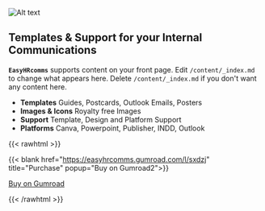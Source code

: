 ![Alt text](/img/hexagon.jpg  "The Stormtroopocat")
## Templates & Support for your Internal Communications
**`EasyHRcomms`** supports content on your front page. Edit `/content/_index.md` to change what appears here. Delete `/content/_index.md` if you don't want any content here.

* **Templates** Guides, Postcards, Outlook Emails, Posters
* **Images & Icons** Royalty free Images 
* **Support** Template, Design and Platform Support
* **Platforms** Canva, Powerpoint, Publisher, INDD, Outlook

{{< rawhtml >}}


{{< blank  href="https://easyhrcomms.gumroad.com/l/sxdzj" title="Purchase" popup="Buy on Gumroad2">}}


<!-- BUTTON-->
<div id="tko_button_wrap">

<div id="tko_button">
<a href="https://easyhrcomms.gumroad.com/l/sxdzj" class="tko_button" target="_blank" title="Purchase" popup="Buy on Gumroad" ><i class="fa-solid fa-circle-dollar-to-slot"></i> Buy on Gumroad</a></div>

</div>

{{< /rawhtml >}}